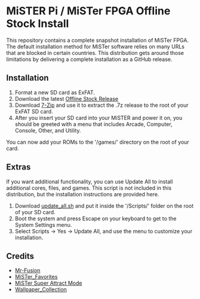 # MiSTER Pi / MiSTer FPGA Offline Stock Install
This repository contains a complete snapshot installation of MiSTer FPGA. The default installation method for MiSTer software relies on many URLs that are blocked in certain countries. This distribution gets around those limitations by delivering a complete installation as a GitHub release.

## Installation 

1. Format a new SD card as ExFAT.
2. Download the latest [Offline Stock Release](https://github.com/Takiiiiiiii/MiSTER-Pi-Offline-Stock/releases)
3. Download [7-Zip](https://www.7-zip.org/) and use it to extract the .7z release to the root of your ExFAT SD card.
4. After you insert your SD card into your MiSTER and power it on, you should be greeted with a menu that includes Arcade, Computer, Console, Other, and Utility.

You can now add your ROMs to the '/games/' directory on the root of your card.

## Extras

If you want additional functionality, you can use Update All to install additional cores, files, and games. This script is not included in this distribution, but the installation instructions are provided here.

1. Download [update_all.sh](https://github.com/theypsilon/Update_All_MiSTer/blob/master/update_all.sh) and put it inside the '/Scripts/' folder on the root of your SD card.
2. Boot the system and press Escape on your keyboard to get to the System Settings menu.
3. Select Scripts -> Yes -> Update All, and use the menu to customize your installation.


## Credits

* [Mr-Fusion](https://github.com/MiSTer-devel/mr-fusion)
* [MiSTer_Favorites](https://github.com/wizzomafizzo/MiSTer_Favorites)
* [MiSTer Super Attract Mode](https://github.com/mrchrisster/MiSTer_SAM)
* [Wallpaper_Collection](https://github.com/RGarciaLago/Wallpaper_Collection)
